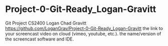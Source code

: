 # Project-0-Git-Ready_Logan-Gravitt
Git Project CS2400
Logan Chad Gravitt
https://github.com/LoganGrav/Project-0-Git-Ready_Logan-Gravitt
the link to your screencast video on cloud (vimeo, youtube, etc.).
the name/version of the screencast software and IDE.
